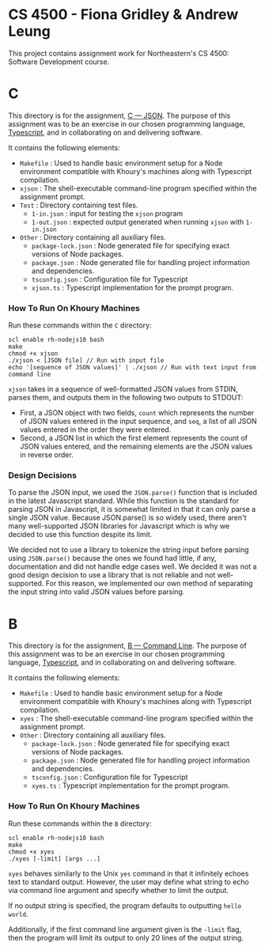 # CS 4500 - Fiona Gridley & Andrew Leung

This project contains assignment work for Northeastern's CS 4500: Software Development course.

# C

This directory is for the assignment, [C — JSON](https://felleisen.org/matthias/4500-f20/C.html). The purpose of this assignment was to be an exercise in our chosen programming language, [Typescript](https://www.typescriptlang.org/), and in collaborating on and delivering software.

It contains the following elements:

- `Makefile` : Used to handle basic environment setup for a Node environment compatible with Khoury's machines along with Typescript compilation.
- `xjson` : The shell-executable command-line program specified within the assignment prompt.
- `Test` : Directory containing test files.
  - `1-in.json` : input for testing the `xjson` program
  - `1-out.json` : expected output generated when running `xjson` with `1-in.json`
- `Other` : Directory containing all auxiliary files.
  - `package-lock.json` : Node generated file for specifying exact versions of Node packages.
  - `package.json` : Node generated file for handling project information and dependencies.
  - `tsconfig.json` : Configuration file for Typescript
  - `xjson.ts` : Typescript implementation for the prompt program.

### How To Run On Khoury Machines

Run these commands within the `C` directory:

```
scl enable rh-nodejs10 bash
make
chmod +x xjson
./xjson < [JSON file] // Run with input file
echo '[sequence of JSON values]' | ./xjson // Run with text input from command line 
```

`xjson` takes in a sequence of well-formatted JSON values from STDIN, parses them, and outputs them in the following two outputs to STDOUT:
- First, a JSON object with two fields, `count` which represents the number of JSON values entered in the input sequence, and `seq`, a list of all JSON values entered in the order they were entered.
- Second, a JSON list in which the first element represents the count of JSON values entered, and the remaining elements are the JSON values in reverse order.

### Design Decisions

To parse the JSON input, we used the `JSON.parse()` function that is included in the latest Javascript standard. While this function is the standard for parsing JSON in Javascript, it is somewhat limited in that it can only parse a single JSON value. Because JSON.parse() is so widely used, there aren't many well-supported JSON libraries for Javascript which is why we decided to use this function despite its limit. 

We decided not to use a library to tokenize the string input before parsing using `JSON.parse()` because the ones we found had little, if any, documentation and did not handle edge cases well. We decided it was not a good design decision to use a library that is not reliable and not well-supported. For this reason, we implemented our own method of separating the input string into valid JSON values before parsing.

# B

This directory is for the assignment, [B — Command Line](https://www.ccs.neu.edu/home/matthias/4500-f20/B.html). The purpose of this assignment was to be an exercise in our chosen programming language, [Typescript](https://www.typescriptlang.org/), and in collaborating on and delivering software.

It contains the following elements:

- `Makefile` : Used to handle basic environment setup for a Node environment compatible with Khoury's machines along with Typescript compilation.
- `xyes` : The shell-executable command-line program specified within the assignment prompt.
- `Other` : Directory containing all auxiliary files.
  - `package-lock.json` : Node generated file for specifying exact versions of Node packages.
  - `package.json` : Node generated file for handling project information and dependencies.
  - `tsconfig.json` : Configuration file for Typescript
  - `xyes.ts` : Typescript implementation for the prompt program.

### How To Run On Khoury Machines

Run these commands within the `B` directory:

```
scl enable rh-nodejs10 bash
make
chmod +x xyes
./xyes [-limit] [args ...]
```

`xyes` behaves similarly to the Unix `yes` command in that it infinitely echoes text to standard output. However, the user may define what string to echo via command line argument and specify whether to limit the output.

If no output string is specified, the program defaults to outputting `hello world`.

Additionally, if the first command line argument given is the `-limit` flag, then the program will limit its output to only 20 lines of the output string.
